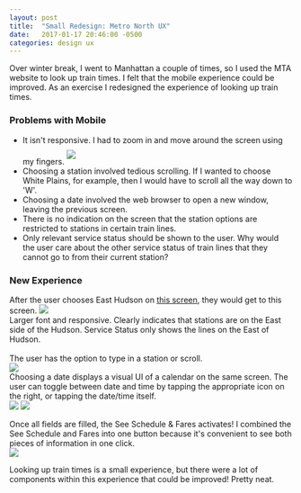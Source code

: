 ```yaml
---
layout: post
title:  "Small Redesign: Metro North UX"
date:   2017-01-17 20:46:00 -0500
categories: design ux
---
```

Over winter break, I went to Manhattan a couple of times, so I used the MTA website to look up train times. I felt that the mobile experience could be improved. As an exercise I redesigned the experience of looking up train times.

### Problems with Mobile
- It isn't responsive. I had to zoom in and move around the screen using my fingers.
<img style="margin-top: 2%; margin-bottom: 2%" class="u-max-full-width" src="/../assets/blog/2017-01-17-redesigning-metro-north-ux/Home_mta.png"><br>
- Choosing a station involved tedious scrolling. If I wanted to choose White Plains, for example, then I would have to scroll all the way down to 'W'.
- Choosing a date involved the web browser to open a new window, leaving the previous screen.
- There is no indication on the screen that the station options are restricted to stations in certain train lines.
- Only relevant service status should be shown to the user. Why would the user care about the other service status of train lines that they cannot go to from their current station?

### New Experience
After the user chooses East Hudson on <a href="http://web.mta.info/mnr/html/planning/schedules/">this screen</a>, they would get to this screen.
<img class="u-max-full-width" src="/../assets/blog/2017-01-17-redesigning-metro-north-ux/Home.png"><br>
Larger font and responsive. Clearly indicates that stations are on the East side of the Hudson. Service Status only shows the lines on the East of Hudson.<br><br>
The user has the option to type in a station or scroll.
<br><img class="u-max-full-width" src="/../assets/blog/2017-01-17-redesigning-metro-north-ux/ChooseStation.png"><br>
Choosing a date displays a visual UI of a calendar on the same screen. The user can toggle between date and time by tapping the appropriate icon on the right, or tapping the date/time itself.
<br><img class="u-max-full-width" src="/../assets/blog/2017-01-17-redesigning-metro-north-ux/Date.png">
<img class="u-max-full-width" src="/../assets/blog/2017-01-17-redesigning-metro-north-ux/Time.png"><br>

Once all fields are filled, the See Schedule & Fares activates! I combined the See Schedule and Fares into one button because it's convenient to see both pieces of information in one click.
<br><img class="u-max-full-width" src="/../assets/blog/2017-01-17-redesigning-metro-north-ux/FormCompleted.png"><br>

Looking up train times is a small experience, but there were a lot of components within this experience that could be improved! Pretty neat.
